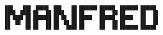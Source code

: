 <pre>
███    ███  █████  ███    ██ ███████ ██████  ███████ ██████       ██████  ██████  ██    ██ ██████  ███████ ██████  
████  ████ ██   ██ ████   ██ ██      ██   ██ ██      ██   ██     ██       ██   ██ ██    ██ ██   ██ ██      ██   ██ 
██ ████ ██ ███████ ██ ██  ██ █████   ██████  █████   ██   ██     ██   ███ ██████  ██    ██ ██████  █████   ██████  
██  ██  ██ ██   ██ ██  ██ ██ ██      ██   ██ ██      ██   ██     ██    ██ ██   ██ ██    ██ ██   ██ ██      ██   ██ 
██      ██ ██   ██ ██   ████ ██      ██   ██ ███████ ██████       ██████  ██   ██  ██████  ██████  ███████ ██   ██ 
</pre>
